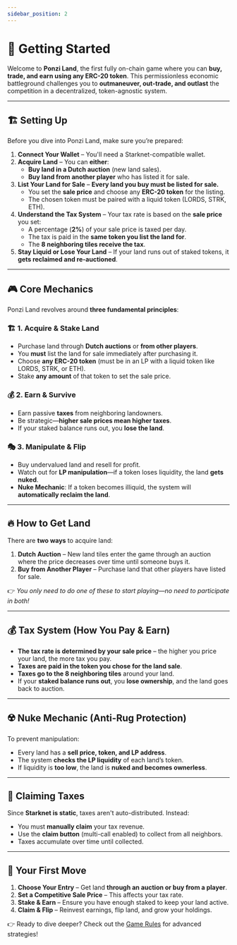 ```yaml
---
sidebar_position: 2
---
```


# 🚀 Getting Started

Welcome to **Ponzi Land**, the first fully on-chain game where you can **buy, trade, and earn using any ERC-20 token**. This permissionless economic battleground challenges you to **outmaneuver, out-trade, and outlast** the competition in a decentralized, token-agnostic system.

---

## 🏗 Setting Up

Before you dive into Ponzi Land, make sure you’re prepared:

1. **Connect Your Wallet** – You'll need a Starknet-compatible wallet.
2. **Acquire Land** – You can **either**:
   - **Buy land in a Dutch auction** (new land sales).
   - **Buy land from another player** who has listed it for sale.
3. **List Your Land for Sale** – **Every land you buy must be listed for sale.**  
   - You set the **sale price** and choose any **ERC-20 token** for the listing.  
   - The chosen token must be paired with a liquid token (LORDS, STRK, ETH).  
4. **Understand the Tax System** – Your tax rate is based on the **sale price** you set:
   - A percentage (**2%**) of your sale price is taxed per day.
   - The tax is paid in the **same token you list the land for**.
   - The **8 neighboring tiles receive the tax**.
5. **Stay Liquid or Lose Your Land** – If your land runs out of staked tokens, it **gets reclaimed and re-auctioned**.

---

## 🎮 Core Mechanics

Ponzi Land revolves around **three fundamental principles**:

### 🏗 1. Acquire & Stake Land  
- Purchase land through **Dutch auctions** or **from other players**.
- You **must** list the land for sale immediately after purchasing it.
- Choose **any ERC-20 token** (must be in an LP with a liquid token like LORDS, STRK, or ETH).
- Stake **any amount** of that token to set the sale price.

### 💰 2. Earn & Survive  
- Earn passive **taxes** from neighboring landowners.
- Be strategic—**higher sale prices mean higher taxes**.
- If your staked balance runs out, you **lose the land**.

### 🎭 3. Manipulate & Flip  
- Buy undervalued land and resell for profit.
- Watch out for **LP manipulation**—if a token loses liquidity, the land **gets nuked**.
- **Nuke Mechanic**: If a token becomes illiquid, the system will **automatically reclaim the land**.

---

## 🔥 How to Get Land

There are **two ways** to acquire land:
1. **Dutch Auction** – New land tiles enter the game through an auction where the price decreases over time until someone buys it.
2. **Buy from Another Player** – Purchase land that other players have listed for sale.

👉 *You only need to do one of these to start playing—no need to participate in both!*

---

## 💰 Tax System (How You Pay & Earn)

- **The tax rate is determined by your sale price** – the higher you price your land, the more tax you pay.
- **Taxes are paid in the token you chose for the land sale**.
- **Taxes go to the 8 neighboring tiles** around your land.
- If your **staked balance runs out**, you **lose ownership**, and the land goes back to auction.

---

## ☢️ Nuke Mechanic (Anti-Rug Protection)

To prevent manipulation:
- Every land has a **sell price, token, and LP address**.
- The system **checks the LP liquidity** of each land’s token.
- If liquidity is **too low**, the land is **nuked and becomes ownerless**.

---

## 💸 Claiming Taxes

Since **Starknet is static**, taxes aren't auto-distributed. Instead:
- You must **manually claim** your tax revenue.
- Use the **claim button** (multi-call enabled) to collect from all neighbors.
- Taxes accumulate over time until collected.

---

## 🏁 Your First Move

1. **Choose Your Entry** – Get land **through an auction or buy from a player**.
2. **Set a Competitive Sale Price** – This affects your tax rate.
3. **Stake & Earn** – Ensure you have enough staked to keep your land active.
4. **Claim & Flip** – Reinvest earnings, flip land, and grow your holdings.

👉 Ready to dive deeper? Check out the [Game Rules](#game-rules) for advanced strategies!
